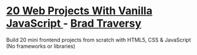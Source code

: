 <h1><a href="https://www.udemy.com/course/web-projects-with-vanilla-javascript/">20 Web Projects With Vanilla JavaScript
</a> - <a href="https://www.udemy.com/user/brad-traversy/">Brad Traversy</a></h1>
<p>Build 20 mini frontend projects from scratch with HTML5, CSS & JavaScript (No frameworks or libraries)
</p>

